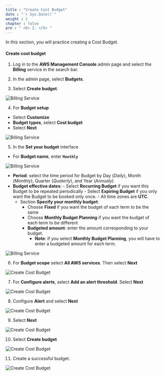 ```yaml
---
title : "Create Cost Budget"
date : "`r Sys.Date()`"
weight : 2
chapter : false
pre : " <b> 2. </b> "
---
```



In this section, you will practice creating a Cost Budget.

#### Create cost budget

1. Log in to the **AWS Management Console** admin page and select the **Billing** service in the search bar.

1. In the admin page, select **Budgets**.

2. Select **Create budget**.

![Billing Service](/images/2/0001.png?featherlight=false&width=90pc)

4. For **Budget setup**

- Select **Customize**
- **Budget types**, select **Cost budget**
- Select **Next**

![Billing Service](/images/2/0002.png?featherlight=false&width=90pc)

5. In the **Set your budget** interface

- For **Budget name**, enter **```Monthly```**

![Billing Service](/images/2/0003.png?featherlight=false&width=90pc)

- **Period**: select the time period for Budget by Day (*Daily*), Month (*Monthly*), Quarter (*Quaterly*), and Year (*Annualy*)
- **Budget effective dates**:
            - Select **Recurring Budget** if you want this Budget to be repeated periodically
            - Select **Expiring Budget** if you only want the Budget to be booked only once.
            - All time zones are **UTC**.
    - Section **Specify your monthly budget**:
        - Choose **Fixed** if you want the budget of each term to be the same
        - Choose **Monthly Budget Planning** if you want the budget of each term to be different
        - **Budgeted amount**: enter the amount corresponding to your budget.
            - **Note**: if you select **Monthly Budget Planning**, you will have to enter a budgeted amount for each term.

![Billing Service](/images/2/0004.png?featherlight=false&width=90pc)

6. For **Budget scope** select **All AWS services**. Then select **Next**

![Create Cost Budget](/images/2/0005.png?featherlight=false&width=90pc)

7. For **Configure alerts**, select **Add an alert threshold**. Select **Next**


![Create Cost Budget](/images/2/0006.png?featherlight=false&width=90pc)

8. Configure **Alert** and select **Next**

![Create Cost Budget](/images/2/0007.png?featherlight=false&width=90pc)

9. Select **Next**

![Create Cost Budget](/images/2/0008.png?featherlight=false&width=90pc)

10. Select **Create budget**

![Create Cost Budget](/images/2/0009.png?featherlight=false&width=90pc)

11. Create a successful budget.

![Create Cost Budget](/images/2/00010.png?featherlight=false&width=90pc)